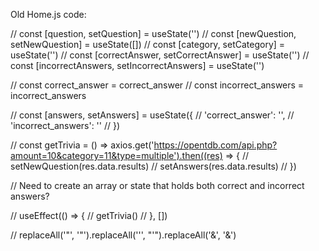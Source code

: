 Old Home.js code: 

// const [question, setQuestion] = useState('')
  // const [newQuestion, setNewQuestion] = useState([])
  // const [category, setCategory] = useState('')
  // const [correctAnswer, setCorrectAnswer] = useState('')
  // const [incorrectAnswers, setIncorrectAnswers] = useState('')

  // const correct_answer = correct_answer
  // const incorrect_answers = incorrect_answers 
 
  // const [answers, setAnswers] = useState({
  //   'correct_answer': '',
  //   'incorrect_answers': ''
  // })

  // const getTrivia = () => axios.get('https://opentdb.com/api.php?amount=10&category=11&type=multiple').then((res) => {
  //   setNewQuestion(res.data.results)
  //   setAnswers(res.data.results)
  // })

  // Need to create an array or state that holds both correct and incorrect answers?
  


  // useEffect(() => {
  //   getTrivia()
  // }, [])

  // replaceAll('&quot;', '"').replaceAll('&#039;', "'").replaceAll('&amp;', '&')